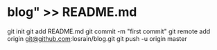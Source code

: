 # blog" >> README.md
git init
git add README.md
git commit -m "first commit"
git remote add origin git@github.com:losrain/blog.git
git push -u origin master
